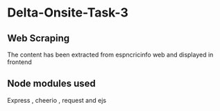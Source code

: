 # Delta-Onsite-Task-3   

## Web Scraping   

The content has been extracted from espncricinfo web and displayed in frontend 

## Node modules used 

Express , cheerio , request and ejs
